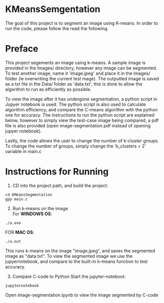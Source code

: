 # KMeansSemgentation

The goal of this project is to segment an image using K-means. In order to run the code, please follow the read the following. 

<h1>Preface</h1>
<p>
This project segements an image using k-means. A sample image is provided in the Images/ directory, however any image can be segmented. To test another image, name it 'image.jpeg' and place it in the Images/ folder (ie overwriting the current test mage). The outputted image is saved as a txt file in the Data/ folder as 'data.txt', this is done to allow the algorithm to run as efficiently as possible. 
</p>
<p>
To view the image after it has undergone segmentation, a python script in Jupyer notebook is used. The python script is also used to calculate algorithm efficiency, and compare the C-means algorithm with the python one for accuracy. The instructions to run the python script are explained below, however to simply view the test-case image being compared, a pdf file is also provided (open image-segmentation.pdf instead of opening jupyer notebook).
</p>
<p>
Lastly, the code allows the user to change the number of k-cluster groups. To change the number of groups, simply change the 'k_clusters = 2' variable in main.c
</p>

<h1>Instructions for Running</h1>

1. CD into the project path, and build the project:
```console
cd KMeansSegmentation
gpp main.c
```

2. Run k-means on the image <br/>
For <b>WINDOWS OS</b>:
```console
./a.exe
```
FOR <b>MAC OS</b>:
```console
./a.out
```
This runs k-means on the image "image.jpeg", and saves the segmented image as "data.txt". To view the segmented image we use the jupyernotebook, and compare to the built-in k-means function to test accuracy.

3. Compare C-code to Python
Start the jupyter-noteboot: 
```console
jupyternotebook
```
Open image-segmentation.ipynb to view the image segmented by C-code
